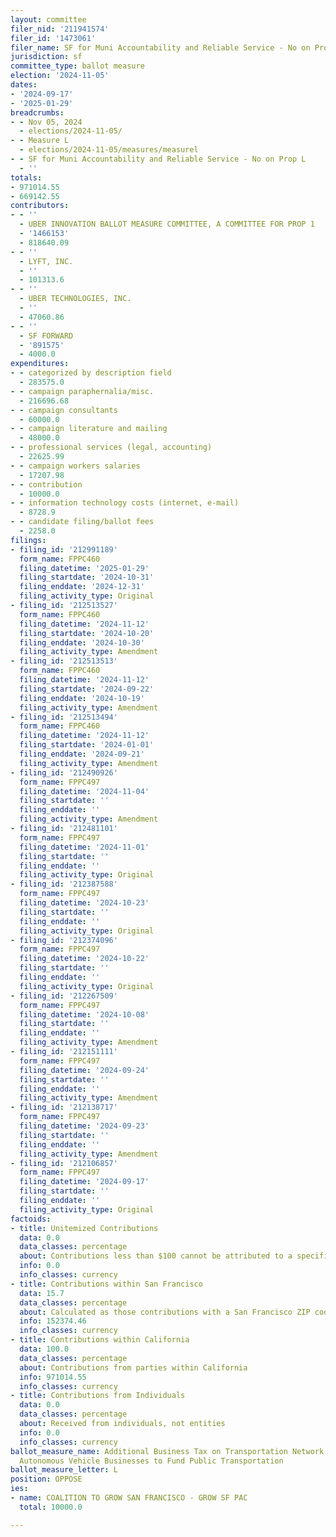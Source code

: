 ```yaml
---
layout: committee
filer_nid: '211941574'
filer_id: '1473061'
filer_name: SF for Muni Accountability and Reliable Service - No on Prop L
jurisdiction: sf
committee_type: ballot measure
election: '2024-11-05'
dates:
- '2024-09-17'
- '2025-01-29'
breadcrumbs:
- - Nov 05, 2024
  - elections/2024-11-05/
- - Measure L
  - elections/2024-11-05/measures/measurel
- - SF for Muni Accountability and Reliable Service - No on Prop L
  - ''
totals:
- 971014.55
- 669142.55
contributors:
- - ''
  - UBER INNOVATION BALLOT MEASURE COMMITTEE, A COMMITTEE FOR PROP 1
  - '1466153'
  - 818640.09
- - ''
  - LYFT, INC.
  - ''
  - 101313.6
- - ''
  - UBER TECHNOLOGIES, INC.
  - ''
  - 47060.86
- - ''
  - SF FORWARD
  - '891575'
  - 4000.0
expenditures:
- - categorized by description field
  - 283575.0
- - campaign paraphernalia/misc.
  - 216696.68
- - campaign consultants
  - 60000.0
- - campaign literature and mailing
  - 48000.0
- - professional services (legal, accounting)
  - 22625.99
- - campaign workers salaries
  - 17207.98
- - contribution
  - 10000.0
- - information technology costs (internet, e-mail)
  - 8728.9
- - candidate filing/ballot fees
  - 2258.0
filings:
- filing_id: '212991189'
  form_name: FPPC460
  filing_datetime: '2025-01-29'
  filing_startdate: '2024-10-31'
  filing_enddate: '2024-12-31'
  filing_activity_type: Original
- filing_id: '212513527'
  form_name: FPPC460
  filing_datetime: '2024-11-12'
  filing_startdate: '2024-10-20'
  filing_enddate: '2024-10-30'
  filing_activity_type: Amendment
- filing_id: '212513513'
  form_name: FPPC460
  filing_datetime: '2024-11-12'
  filing_startdate: '2024-09-22'
  filing_enddate: '2024-10-19'
  filing_activity_type: Amendment
- filing_id: '212513494'
  form_name: FPPC460
  filing_datetime: '2024-11-12'
  filing_startdate: '2024-01-01'
  filing_enddate: '2024-09-21'
  filing_activity_type: Amendment
- filing_id: '212490926'
  form_name: FPPC497
  filing_datetime: '2024-11-04'
  filing_startdate: ''
  filing_enddate: ''
  filing_activity_type: Amendment
- filing_id: '212481101'
  form_name: FPPC497
  filing_datetime: '2024-11-01'
  filing_startdate: ''
  filing_enddate: ''
  filing_activity_type: Original
- filing_id: '212387588'
  form_name: FPPC497
  filing_datetime: '2024-10-23'
  filing_startdate: ''
  filing_enddate: ''
  filing_activity_type: Original
- filing_id: '212374096'
  form_name: FPPC497
  filing_datetime: '2024-10-22'
  filing_startdate: ''
  filing_enddate: ''
  filing_activity_type: Original
- filing_id: '212267509'
  form_name: FPPC497
  filing_datetime: '2024-10-08'
  filing_startdate: ''
  filing_enddate: ''
  filing_activity_type: Amendment
- filing_id: '212151111'
  form_name: FPPC497
  filing_datetime: '2024-09-24'
  filing_startdate: ''
  filing_enddate: ''
  filing_activity_type: Amendment
- filing_id: '212138717'
  form_name: FPPC497
  filing_datetime: '2024-09-23'
  filing_startdate: ''
  filing_enddate: ''
  filing_activity_type: Amendment
- filing_id: '212106857'
  form_name: FPPC497
  filing_datetime: '2024-09-17'
  filing_startdate: ''
  filing_enddate: ''
  filing_activity_type: Original
factoids:
- title: Unitemized Contributions
  data: 0.0
  data_classes: percentage
  about: Contributions less than $100 cannot be attributed to a specific individual
  info: 0.0
  info_classes: currency
- title: Contributions within San Francisco
  data: 15.7
  data_classes: percentage
  about: Calculated as those contributions with a San Francisco ZIP code
  info: 152374.46
  info_classes: currency
- title: Contributions within California
  data: 100.0
  data_classes: percentage
  about: Contributions from parties within California
  info: 971014.55
  info_classes: currency
- title: Contributions from Individuals
  data: 0.0
  data_classes: percentage
  about: Received from individuals, not entities
  info: 0.0
  info_classes: currency
ballot_measure_name: Additional Business Tax on Transportation Network Companies and
  Autonomous Vehicle Businesses to Fund Public Transportation
ballot_measure_letter: L
position: OPPOSE
ies:
- name: COALITION TO GROW SAN FRANCISCO - GROW SF PAC
  total: 10000.0

---
```



